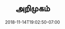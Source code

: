 ---
title: 'அறிமுகம்'
date: 2018-11-14T19:02:50-07:00
draft: false
weight: 1
extensions:
    - katex
---